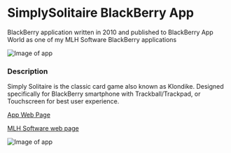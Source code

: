 # SimplySolitaire BlackBerry App



BlackBerry application written in 2010 and published to BlackBerry App World as one of my MLH Software BlackBerry applications 

![Image of app](http://mlhsoftware.com/images/SimplySolitaire.png)




### Description 
Simply Solitaire is the classic card game also known as Klondike. Designed specifically for BlackBerry smartphone with Trackball/Trackpad, or Touchscreen for best user experience.


 [App Web Page](http://mlhsoftware.com/SimplySolitaire/index.html)


 [MLH Software web page](http://mlhsoftware.com/)
 


![Image of app](http://mlhsoftware.com/SimplySolitaire/images/storm_large.png)
